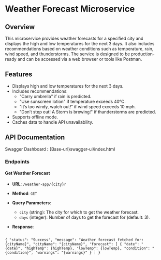 
# Weather Forecast Microservice

## Overview

This microservice provides weather forecasts for a specified city and displays the high and low temperatures for the next 3 days. It also includes recommendations based on weather conditions such as temperature, rain, wind speed, and thunderstorms. The service is designed to be production-ready and can be accessed via a web browser or tools like Postman.

## Features

- Displays high and low temperatures for the next 3 days.
- Includes recommendations:
  - "Carry umbrella" if rain is predicted.
  - "Use sunscreen lotion" if temperature exceeds 40°C.
  - "It’s too windy, watch out!" if wind speed exceeds 10 mph.
  - "Don’t step out! A Storm is brewing!" if thunderstorms are predicted.
- Supports offline mode.
- Caches data to handle API unavailability.

## API Documentation

 Swagger Dashboard : {Base-url}swagger-ui/index.html

### Endpoints

#### Get Weather Forecast

- **URL**: `/weather-app/{city}r`
- **Method**: `GET`
- **Query Parameters**:
  - `city` (string): The city for which to get the weather forecast.
  - `days` (integer): Number of days to get the forecast for (default: 3).

- **Response**:
  ```json
 `{
    "status": "Success",
    "message": "Weather forecast fetched for: {cityName}",
    "cityName": "{cityName}",
    "forecast": [
        {
            "date": "{date}",
            "highTemp": {highTemp},
            "lowTemp": {lowTemp},
            "condition": "{condition}",
            "warnings": "{warnings}"
        }
       ]
   }`
